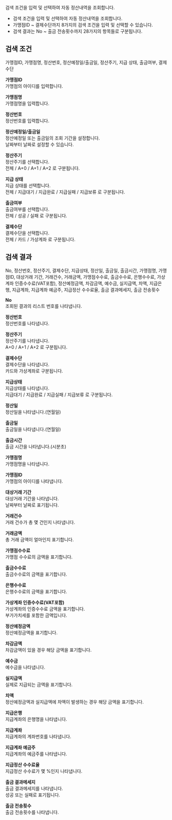 검색 조건을 입력 및 선택하여 자동 정산내역을 조회합니다.

- 검색 조건을 입력 및 선택하여 자동 정산내역을 조회합니다.
- 가맹점ID ~ 결제수단까지 8가지의 검색 조건을 입력 및 선택할 수 있습니다.
- 검색 결과는 No ~ 출금 전송횟수까지 28가지의 항목들로 구분됩니다.




## 검색 조건
가맹점ID, 가맹점명, 정산번호, 정산예정일/출금일, 정산주기, 지급 상태, 출금여부, 결제수단

**가맹점ID**
<br>가맹점의 아이디를 입력합니다.

**가맹점명**
<br>가맹점명을 입력합니다.

**정산번호**
<br>정산번호를 입력합니다.

**정산예정일/출금일**
<br>정산예정일 또는 출금일의 조회 기간을 설정합니다.
<br>날짜부터 날짜로 설정할 수 있습니다.

**정산주기**
<br>정산주기를 선택합니다.
<br>전체 / A+0 / A+1 / A+2 로 구분됩니다.

**지급 상태**
<br>지급 상태를 선택합니다.
<br>전체 / 지급대기 / 지급완료 / 지급실패 / 지급보류 로 구분됩니다.

**출금여부**
<br>출금여부를 선택합니다.
<br>전체 / 성공 / 실패 로 구분됩니다.

**결제수단**
<br>결제수단을 선택합니다.
<br>전체 / 카드 / 가상계좌 로 구분됩니다.


## 검색 결과
No, 정산번호, 정산주기, 결제수단, 지급상태, 정산일, 출금일, 출금시간, 가맹점명, 가맹점ID, 대상거래 기간, 거래건수, 거래금액, 가맹점수수료, 출금수수료, 은행수수료, 가상계좌 인증수수료(VAT포함), 정산예정금액, 차감금액, 예수금, 실지급액, 차액, 지급은행, 지급계좌, 지급계좌 예금주, 지급정산 수수료율, 출금 결과메세지, 출금 전송횟수

**No**
<br>조회된 결과의 리스트 번호를 나타냅니다.

**정산번호**
<br>정산번호를 나타냅니다.

**정산주기**
<br>정산주기를 나타냅니다.
<br>A+0 / A+1 / A+2 로 구분됩니다.

**결제수단**
<br>결제수단을 나타냅니다.
<br>카드와 가상계좌로 구분됩니다.

**지급상태**
<br>지급상태를 나타냅니다.
<br>지급대기 / 지급완료 / 지급실패 / 지급보류 로 구분됩니다.

**정산일**
<br>정산일을 나타냅니다.(연월일)

**출금일**
<br>출금일을 나타냅니다.(연월일)

**출금시간**
<br>출금 시간을 나타냅니다.(시분초)

**가맹점명**
<br>가맹점명을 나타냅니다.

**가맹점ID**
<br>가맹점의 아이디를 나타냅니다.

**대상거래 기간**
<br>대상거래 기간을 나타냅니다.
<br>날짜부터 날짜로 표기됩니다.

**거래건수**
<br>거래 건수가 총 몇 건인지 나타냅니다.

**거래금액**
<br>총 거래 금액이 얼마인지 표기합니다.

**가맹점수수료**
<br>가맹점 수수료의 금액을 표기합니다.

**출금수수료**
<br>출금수수료의 금액을 표기합니다.

**은행수수료**
<br>은행수수료의 금액을 표기합니다.

**가상계좌 인증수수료(VAT포함)**
<br>가상계좌의 인증수수료 금액을 표기합니다.
<br>부가가치세를 포함한 금액입니다.

**정산예정금액**
<br>정산예정금액을 표기합니다.

**차감금액**
<br>차감금액이 있을 경우 해당 금액을 표기합니다.

**예수금**
<br>예수금을 나타냅니다.

**실지급액**
<br>실제로 지급되는 금액을 표기합니다.

**차액**
<br>정산예정금액과 실지급액에 차액이 발생하는 경우 해당 금액을 표기합니다.

**지급은행**
<br>지급계좌의 은행명을 나타냅니다.

**지급계좌**
<br>지급계좌의 계좌번호를 나타냅니다.

**지급계좌 예금주**
<br>지급계좌의 예금주를 나타냅니다. 

**지급정산 수수료율**
<br>지급정산 수수료가 몇 %인지 나타냅니다.

**출금 결과메세지**
<br>출금 결과메세지를 나타냅니다.
<br>성공 또는 실패로 표기됩니다.

**출금 전송횟수**
<br>출금 전송횟수를 나타냅니다.
